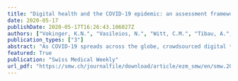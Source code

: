 ```yaml
---
title: "Digital health and the COVID-19 epidemic: an assessment framework for apps from and epidemiological and legal perspective"
date: 2020-05-17
publishDate: 2020-05-17T16:26:43.106027Z
authors: ["Vokinger, K.N.", "Vasileios, N.", "Witt, C.M.", "Tibau, A.", "Fabrikant, S.I.","von Wyl, V."]
publication_types: ["3"]
abstract: "As COVID-19 spreads across the globe, crowdsourced digital technology harbours the potential to improve surveillance and epidemic control, primarily through increased information coverage, higher information speed, fast case tracking and improved proximity tracing. Targeting those aims, COVID-19-related smartphone and web-based health applications are continuously emerging, leading to a multitude of options, raising ethical and legal challenges and potentially overwhelming end users. Building on an existing trustworthiness checklist for digital health applications, we searched the literature and developed a framework to guide the assessment of smartphone and web-based applications that aim to contribute to controlling the current epidemic or mitigating its effects. It further integrates epidemiological subject knowledge and a legal analysis, outlining the mechanisms through which new applications can support the fight against COVID-19. The resulting framework includes 40 questions across 8 domains on “purpose”, “usability”, “information accuracy”, “organisational attributes / reputation”, “transparency”, “privacy” and “user control / self-determination”. All questions should be primarily answerable from publicly available data, as provided by application manufacturers. The framework aims to guide end users in choosing a transparent, safe and valuable application and suggests a set of information items that developers ideally make available to allow a balanced judgement and facilitate the trustworthiness of their products."
featured: True
publication: "Swiss Medical Weekly"
url_pdf: "https://smw.ch/journalfile/download/article/ezm_smw/en/smw.2020.20282/e359eb6ecb082f7e2facbca2a8b31cc5debec591/smw_2020_20282.pdf/rsrc/jf"
---
```


